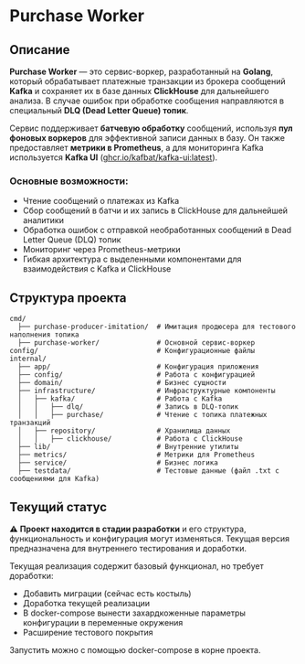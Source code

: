 # Purchase Worker

## Описание

**Purchase Worker** — это сервис-воркер, разработанный на **Golang**, который обрабатывает платежные транзакции из брокера сообщений **Kafka** и сохраняет их в базе данных **ClickHouse** для дальнейшего анализа. В случае ошибок при обработке сообщения направляются в специальный **DLQ (Dead Letter Queue) топик**.

Сервис поддерживает **батчевую обработку** сообщений, используя **пул фоновых воркеров** для эффективной записи данных в базу. Он также предоставляет **метрики в Prometheus**, а для мониторинга Kafka используется **Kafka UI** ([ghcr.io/kafbat/kafka-ui](https://github.com/provectus/kafka-ui)[:latest](https://github.com/provectus/kafka-ui)).

### Основные возможности:

- Чтение сообщений о платежах из Kafka
- Сбор сообщений в батчи и их запись в ClickHouse для дальнейшей аналитики
- Обработка ошибок с отправкой необработанных сообщений в Dead Letter Queue (DLQ) топик
- Мониторинг через Prometheus-метрики
- Гибкая архитектура с выделенными компонентами для взаимодействия с Kafka и ClickHouse

## Структура проекта

```
cmd/
  ├── purchase-producer-imitation/  # Имитация продюсера для тестового наполнения топика
  ├── purchase-worker/              # Основной сервис-воркер
config/                             # Конфигурационные файлы
internal/
  ├── app/                          # Конфигурация приложения
  ├── config/                       # Работа с конфигурацией
  ├── domain/                       # Бизнес сущности
  ├── infrastructure/               # Инфраструктурные компоненты
  │   ├── kafka/                    # Работа с Kafka
  │   │   ├── dlq/                  # Запись в DLQ-топик
  │   │   ├── purchase/             # Чтение с топика платежных транзакций
  │   ├── repository/               # Хранилища данных
  │   │   ├── clickhouse/           # Работа с ClickHouse
  ├── lib/                          # Внутренние утилиты
  ├── metrics/                      # Метрики для Prometheus
  ├── service/                      # Бизнес логика
  ├── testdata/                     # Тестовые данные (файл .txt с сообщениями для Kafka)
```

## Текущий статус

⚠️
**Проект находится в стадии разработки** и его структура, функциональность и конфигурация могут изменяться. Текущая версия предназначена для внутреннего тестирования и доработки.

Текущая реализация содержит базовый функционал, но требует доработки:
- Добавить миграции (сейчас есть костыль)
- Доработка текущей реализации
- В docker-compose вынести захардкоженные параметры конфигурации в переменные окружения
- Расширение тестового покрытия

Запустить можно с помощью docker-compose в корне проекта.

